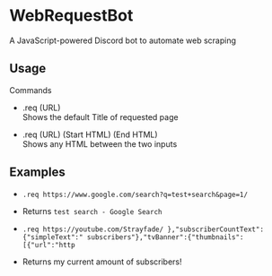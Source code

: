 # WebRequestBot
A JavaScript-powered Discord bot to automate web scraping

## Usage

Commands
 - .req (URL)     
    Shows the default Title of requested page
    
 - .req (URL) (Start HTML) (End HTML)     
    Shows any HTML between the two inputs
    
## Examples

 - `.req https://www.google.com/search?q=test+search&page=1/`
 - 
    Returns `test search - Google Search`
    
 - `.req https://youtube.com/Strayfade/ },"subscriberCountText":{"simpleText":" subscribers"},"tvBanner":{"thumbnails":[{"url":"http`
 - 
    Returns my current amount of subscribers!
